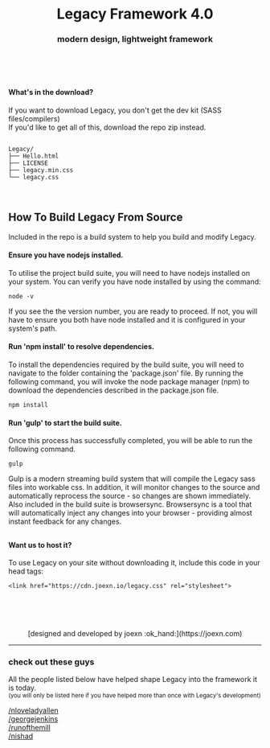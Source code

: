 <br><br>
<h1 align="center"> Legacy Framework 4.0 </h1>
<h3 align="center"> modern design, lightweight framework </h3>
<br><br>
<br />

#### What's in the download?

If you want to download Legacy, you don't get the dev kit (SASS files/compilers)
<br />
If you'd like to get all of this, download the repo zip instead.

```

Legacy/
├── Hello.html
├── LICENSE
├── legacy.min.css
└── legacy.css

```


<br>

## How To Build Legacy From Source

Included in the repo is a build system to help you build and modify Legacy. 

#### Ensure you have nodejs installed.
To utilise the project build suite, you will need to have nodejs installed on your system. You can verify you have node installed by using the command:

    node -v

If you see the the version number, you are ready to proceed. If not, you will have to ensure you both have node installed and it is configured in your system's path. 

#### Run 'npm install' to resolve dependencies.
To install the dependencies required by the build suite, you will need to navigate to the folder containing the 'package.json' file. By running the following command, you will invoke the node package manager (npm) to download the dependencies described in the package.json file. 

    npm install
    

#### Run 'gulp' to start the build suite.
Once this process has successfully completed, you will be able to run the following command. 

    gulp
    
Gulp is a modern streaming build system that will compile the Legacy sass files into workable css. In addition, it will monitor changes to the source and automatically reprocess the source - so changes are shown immediately. Also included in the build suite is browsersync. Browsersync is a tool that will automatically inject any changes into your browser - providing almost instant feedback for any changes.  

##

#### Want us to host it?
To use Legacy on your site without downloading it, include this code in your head tags:

```
<link href="https://cdn.joexn.io/legacy.css" rel="stylesheet">
```

<br /><br /><br />

<center>[designed and developed by joexn :ok_hand:](https://joexn.com)</center>

<hr>

  <h3>check out these guys</h3>
    <p>All the people listed below have helped shape Legacy into the framework it is today.<br />
    <small>(you will only be listed here if you have helped more than once with Legacy's development)</small>
    </p>
    <a href="https://github.com/nloveladyallen">/nloveladyallen</a><br>
    <a href="https://github.com/georgejenkins">/georgejenkins</a><br>
    <a href="https://github.com/runofthemill">/runofthemill</a><br>
    <a href="https://github.com/nishad">/nishad</a><br>
